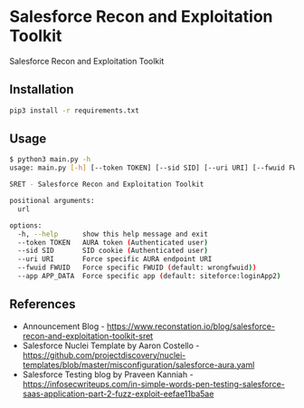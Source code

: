 # Salesforce Recon and Exploitation Toolkit

Salesforce Recon and Exploitation Toolkit

## Installation

```bash
pip3 install -r requirements.txt
```

## Usage

```bash
$ python3 main.py -h    
usage: main.py [-h] [--token TOKEN] [--sid SID] [--uri URI] [--fwuid FWUID] [--app APP_DATA] [url]

SRET - Salesforce Recon and Exploitation Toolkit

positional arguments:
  url

options:
  -h, --help      show this help message and exit
  --token TOKEN   AURA token (Authenticated user)
  --sid SID       SID cookie (Authenticated user)
  --uri URI       Force specific AURA endpoint URI
  --fwuid FWUID   Force specific FWUID (default: wrongfwuid))
  --app APP_DATA  Force specific app (default: siteforce:loginApp2)
```

## References

* Announcement Blog - https://www.reconstation.io/blog/salesforce-recon-and-exploitation-toolkit-sret
* Salesforce Nuclei Template by Aaron Costello - https://github.com/projectdiscovery/nuclei-templates/blob/master/misconfiguration/salesforce-aura.yaml
* Salesforce Testing blog by 
Praveen Kanniah - https://infosecwriteups.com/in-simple-words-pen-testing-salesforce-saas-application-part-2-fuzz-exploit-eefae11ba5ae